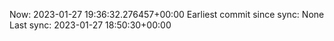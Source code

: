 Now: 2023-01-27 19:36:32.276457+00:00 Earliest commit since sync: None Last sync: 2023-01-27 18:50:30+00:00
